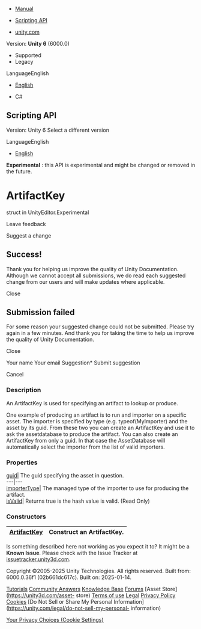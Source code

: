 [ ]()

  * [Manual](../Manual/index.html)
  * [Scripting API](../ScriptReference/index.html)

  * [unity.com](https://unity.com/)

Version: **Unity 6** (6000.0)

  * Supported
  * Legacy

LanguageEnglish

  * [English]()

  * C#

[ ](https://docs.unity3d.com)

## Scripting API

Version: Unity 6 Select a different version

LanguageEnglish

  * [English]()

**Experimental** : this API is experimental and might be changed or removed in
the future.

# ArtifactKey

struct in UnityEditor.Experimental

Leave feedback

Suggest a change

## Success!

Thank you for helping us improve the quality of Unity Documentation. Although
we cannot accept all submissions, we do read each suggested change from our
users and will make updates where applicable.

Close

## Submission failed

For some reason your suggested change could not be submitted. Please <a>try
again</a> in a few minutes. And thank you for taking the time to help us
improve the quality of Unity Documentation.

Close

Your name Your email Suggestion* Submit suggestion

Cancel

[ ]()

### Description

An ArtifactKey is used for specifying an artifact to lookup or produce.

One example of producing an artifact is to run and importer on a specific
asset. The importer is specified by type (e.g. typeof(MyImporter) and the
asset by its guid. From these two you can create an ArtifactKey and use it to
ask the assetdatabase to produce the artifact. You can also create an
ArtifactKey from only a guid. In that case the AssetDatabase will
automatically select the importer from the list of valid importers.

### Properties

[guid](Experimental.ArtifactKey-guid.html)| The guid specifying the asset in
question.  
---|---  
[importerType](Experimental.ArtifactKey-importerType.html)| The managed type
of the importer to use for producing the artifact.  
[isValid](Experimental.ArtifactKey-isValid.html)| Returns true is the hash
value is valid. (Read Only)  
  
### Constructors

[ArtifactKey](Experimental.ArtifactKey-ctor.html)| Construct an ArtifactKey.  
---|---  
  
Is something described here not working as you expect it to? It might be a
**Known Issue**. Please check with the Issue Tracker at
[issuetracker.unity3d.com](https://issuetracker.unity3d.com).

Copyright ©2005-2025 Unity Technologies. All rights reserved. Built from:
6000.0.36f1 (02b661dc617c). Built on: 2025-01-14.

[Tutorials](https://unity3d.com/learn) [Community
Answers](https://answers.unity3d.com) [Knowledge
Base](https://support.unity3d.com/hc/en-us)
[Forums](https://forum.unity3d.com) [Asset Store](https://unity3d.com/asset-
store) [Terms of use](https://docs.unity3d.com/Manual/TermsOfUse.html)
[Legal](https://unity.com/legal) [Privacy
Policy](https://unity.com/legal/privacy-policy)
[Cookies](https://unity.com/legal/cookie-policy) [Do Not Sell or Share My
Personal Information](https://unity.com/legal/do-not-sell-my-personal-
information)

[Your Privacy Choices (Cookie Settings)](javascript:void\(0\);)

